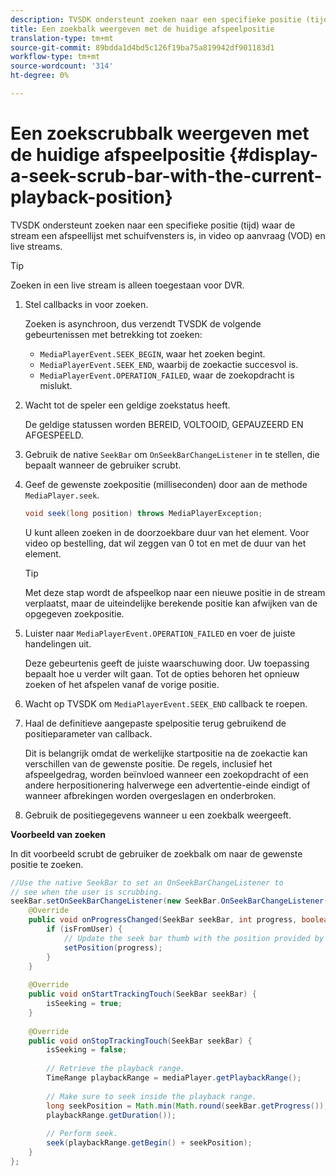 ```yaml
---
description: TVSDK ondersteunt zoeken naar een specifieke positie (tijd) waar de stream een afspeellijst met schuifvensters is, in video op aanvraag (VOD) en live streams.
title: Een zoekbalk weergeven met de huidige afspeelpositie
translation-type: tm+mt
source-git-commit: 89bdda1d4bd5c126f19ba75a819942df901183d1
workflow-type: tm+mt
source-wordcount: '314'
ht-degree: 0%

---
```



# Een zoekscrubbalk weergeven met de huidige afspeelpositie {#display-a-seek-scrub-bar-with-the-current-playback-position}

TVSDK ondersteunt zoeken naar een specifieke positie (tijd) waar de stream een afspeellijst met schuifvensters is, in video op aanvraag (VOD) en live streams.

>[!TIP]
>
>Zoeken in een live stream is alleen toegestaan voor DVR.

1. Stel callbacks in voor zoeken.

   Zoeken is asynchroon, dus verzendt TVSDK de volgende gebeurtenissen met betrekking tot zoeken:

   * `MediaPlayerEvent.SEEK_BEGIN`, waar het zoeken begint.
   * `MediaPlayerEvent.SEEK_END`, waarbij de zoekactie succesvol is.
   * `MediaPlayerEvent.OPERATION_FAILED`, waar de zoekopdracht is mislukt.

1. Wacht tot de speler een geldige zoekstatus heeft.

   De geldige statussen worden BEREID, VOLTOOID, GEPAUZEERD EN AFGESPEELD.
1. Gebruik de native `SeekBar` om `OnSeekBarChangeListener` in te stellen, die bepaalt wanneer de gebruiker scrubt.
1. Geef de gewenste zoekpositie (milliseconden) door aan de methode `MediaPlayer.seek`.

   ```java
   void seek(long position) throws MediaPlayerException;
   ```

   U kunt alleen zoeken in de doorzoekbare duur van het element. Voor video op bestelling, dat wil zeggen van 0 tot en met de duur van het element.

   >[!TIP]
   >
   >Met deze stap wordt de afspeelkop naar een nieuwe positie in de stream verplaatst, maar de uiteindelijke berekende positie kan afwijken van de opgegeven zoekpositie.

1. Luister naar `MediaPlayerEvent.OPERATION_FAILED` en voer de juiste handelingen uit.

   Deze gebeurtenis geeft de juiste waarschuwing door. Uw toepassing bepaalt hoe u verder wilt gaan. Tot de opties behoren het opnieuw zoeken of het afspelen vanaf de vorige positie.

1. Wacht op TVSDK om `MediaPlayerEvent.SEEK_END` callback te roepen.
1. Haal de definitieve aangepaste spelpositie terug gebruikend de positieparameter van callback.

   Dit is belangrijk omdat de werkelijke startpositie na de zoekactie kan verschillen van de gewenste positie. De regels, inclusief het afspeelgedrag, worden beïnvloed wanneer een zoekopdracht of een andere herpositionering halverwege een advertentie-einde eindigt of wanneer afbrekingen worden overgeslagen en onderbroken.

1. Gebruik de positiegegevens wanneer u een zoekbalk weergeeft.

<!--<a id="example_EEB73818260C43C8B5AE12BA68548AB7"></a>-->

**Voorbeeld van zoeken**

In dit voorbeeld scrubt de gebruiker de zoekbalk om naar de gewenste positie te zoeken.

```java
//Use the native SeekBar to set an OnSeekBarChangeListener to 
// see when the user is scrubbing. 
seekBar.setOnSeekBarChangeListener(new SeekBar.OnSeekBarChangeListener() { 
    @Override 
    public void onProgressChanged(SeekBar seekBar, int progress, boolean isFromUser) { 
        if (isFromUser) { 
            // Update the seek bar thumb with the position provided by the user. 
            setPosition(progress); 
        } 
    } 
 
    @Override 
    public void onStartTrackingTouch(SeekBar seekBar) { 
        isSeeking = true; 
    } 
 
    @Override 
    public void onStopTrackingTouch(SeekBar seekBar) { 
        isSeeking = false; 
 
        // Retrieve the playback range. 
        TimeRange playbackRange = mediaPlayer.getPlaybackRange(); 
 
        // Make sure to seek inside the playback range. 
        long seekPosition = Math.min(Math.round(seekBar.getProgress()), 
        playbackRange.getDuration()); 
     
        // Perform seek. 
        seek(playbackRange.getBegin() + seekPosition); 
    } 
}; 
```
